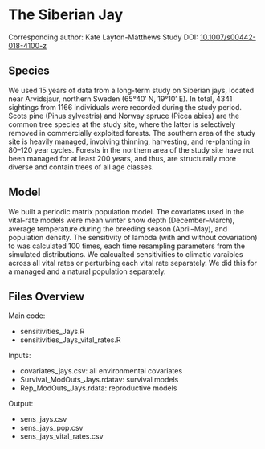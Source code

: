 
# The Siberian Jay

Corresponding author: Kate Layton-Matthews
Study DOI: [10.1007/s00442-018-4100-z](https://doi.org/10.1007/s00442-018-4100-z)

## Species

We used 15 years of data from a long-term study on Siberian jays, located near Arvidsjaur, northern Sweden (65°40′ N, 19°10′ E). In total, 4341 sightings from 1166 individuals were recorded during the study period. Scots pine (Pinus sylvestris) and Norway spruce (Picea abies) are the common tree species at the study site, where the latter is selectively removed in commercially exploited forests. The southern area of the study site is heavily managed, involving thinning, harvesting, and re-planting in 80–120 year cycles. Forests in the northern area of the study site have not been managed for at least 200 years, and thus, are structurally more diverse and contain trees of all age classes.

## Model

We built a periodic matrix population model. The covariates used in the vital-rate models were mean winter snow depth (December–March), average temperature during the breeding season (April–May), and population density. The sensitivity of lambda (with and without covariation) to was calculated 100 times, each time resampling parameters from the simulated distributions. We calcualted sensitivities to climatic varaibles across all vital rates or perturbing each vital rate separately. We did this for a managed and a natural population separately.

## Files Overview

Main code:
- sensitivities_Jays.R
- sensitivities_Jays_vital_rates.R

Inputs:
- covariates_jays.csv: all environmental covariates
- Survival_ModOuts_Jays.rdatav: survival models
- Rep_ModOuts_Jays.rdata: reproductive models

Output:
- sens_jays.csv
- sens_jays_pop.csv
- sens_jays_vital_rates.csv



